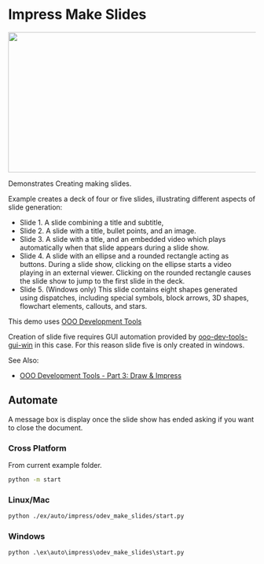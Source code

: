 # Impress Make Slides

<p align="center">
    <img src="https://user-images.githubusercontent.com/4193389/200715432-e781ac26-beed-48c9-8a01-a9a4b58d7720.png" width="640" height="285">
</p>

Demonstrates Creating making slides.

Example creates a deck of four or five slides, illustrating different aspects of slide generation:

- Slide 1. A slide combining a title and subtitle,
- Slide 2. A slide with a title, bullet points, and an image.
- Slide 3. A slide with a title, and an embedded video which plays automatically when that slide appears during a slide show.
- Slide 4. A slide with an ellipse and a rounded rectangle acting as buttons. During a slide show, clicking on the ellipse starts a video playing in an external viewer. Clicking on the rounded rectangle causes the slide show to jump to the first slide in the deck.
- Slide 5. (Windows only) This slide contains eight shapes generated using dispatches, including special symbols, block arrows, 3D shapes, flowchart elements, callouts, and stars.

This demo uses [OOO Development Tools]

Creation of slide five requires GUI automation provided by [ooo-dev-tools-gui-win] in this case.
For this reason slide five is only created in windows.

See Also:

- [OOO Development Tools - Part 3: Draw & Impress](https://python-ooo-dev-tools.readthedocs.io/en/latest/odev/part3/index.html)

## Automate

A message box is display once the slide show has ended asking if you want to close the document.

### Cross Platform

From current example folder.

```sh
python -m start
```

### Linux/Mac

```sh
python ./ex/auto/impress/odev_make_slides/start.py
```

### Windows

```ps
python .\ex\auto\impress\odev_make_slides\start.py
```

[OOO Development Tools]: https://python-ooo-dev-tools.readthedocs.io/en/latest/
[ooo-dev-tools-gui-win]: https://github.com/Amourspirit/python-ooo-dev-tools-gui-win